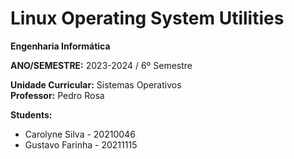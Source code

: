 # Linux Operating System Utilities

**Engenharia Informática**  

**ANO/SEMESTRE:** 2023-2024 / 6º Semestre 

**Unidade Curricular:** Sistemas Operativos  
**Professor:** Pedro Rosa  

**Students:**
- Carolyne Silva - 20210046
- Gustavo Farinha - 20211115
